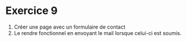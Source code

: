 # Exercice 9

1. Créer une page avec un formulaire de contact
2. Le rendre fonctionnel en envoyant le mail lorsque celui-ci est soumis.
